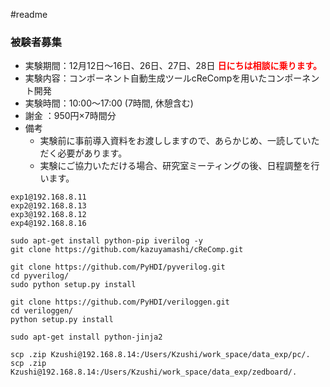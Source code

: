#readme

### 被験者募集

- 実験期間：12月12日〜16日、26日、27日、28日 <font color="red">**日にちは相談に乗ります。**</font>  
- 実験内容：コンポーネント自動生成ツールcReCompを用いたコンポーネント開発  
- 実験時間：10:00〜17:00 (7時間, 休憩含む)  
- 謝金	：950円×7時間分  
- 備考
	- 実験前に事前導入資料をお渡ししますので、あらかじめ、一読していただく必要があります。
	- 実験にご協力いただける場合、研究室ミーティングの後、日程調整を行います。

```
exp1@192.168.8.11
exp2@192.168.8.13
exp3@192.168.8.12
exp4@192.168.8.16
```

```
sudo apt-get install python-pip iverilog -y 
git clone https://github.com/kazuyamashi/cReComp.git

git clone https://github.com/PyHDI/pyverilog.git
cd pyverilog/
sudo python setup.py install

git clone https://github.com/PyHDI/veriloggen.git
cd veriloggen/
python setup.py install

sudo apt-get install python-jinja2
```

```
scp .zip Kzushi@192.168.8.14:/Users/Kzushi/work_space/data_exp/pc/.
scp .zip Kzushi@192.168.8.14:/Users/Kzushi/work_space/data_exp/zedboard/.
```